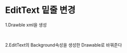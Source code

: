 # EditText 밑줄 변경

1.Drawble xml을 생성

        <?xml version="1.0" encoding="utf-8"?>
        <layer-list xmlns:android="http://schemas.android.com/apk/res/android">
            <item>
                <shape android:shape="rectangle">
                    <!-- Draw a 2dp width border around shape -->
                    <stroke
                        android:color="#ff1e0c"
                        android:width="2dp"
                        />
                </shape>
            </item>
            <!-- Overlap the left, top and right border using background color  -->
            <item
                android:bottom="2dp"
                >
                <shape android:shape="rectangle">
                    <solid android:color="#fffbce"/>
                </shape>
            </item>
        </layer-list>

2.EditText의 Background속성을 생성한 Drawable로 바꿔준다
